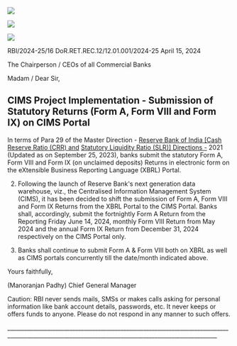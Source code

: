 ![](_page_0_Picture_0.jpeg)

![](_page_0_Picture_1.jpeg)

![](_page_0_Picture_2.jpeg)

 RBI/2024-25/16 DoR.RET.REC.12/12.01.001/2024-25 April 15, 2024

The Chairperson / CEOs of all Commercial Banks

Madam / Dear Sir,

## **CIMS Project Implementation - Submission of Statutory Returns (Form A, Form VIII and Form IX) on CIMS Portal**

In terms of Para 29 of the Master Direction - [Reserve Bank of India \[Cash Reserve Ratio \(CRR\) and](https://www.rbi.org.in/Scripts/BS_ViewMasDirections.aspx?id=12131)  [Statutory Liquidity Ratio \(SLR\)\] Directions -](https://www.rbi.org.in/Scripts/BS_ViewMasDirections.aspx?id=12131) 2021 (Updated as on September 25, 2023), banks submit the statutory Form A, Form VIII and Form IX (on unclaimed deposits) Returns in electronic form on the eXtensible Business Reporting Language (XBRL) Portal.

2. Following the launch of Reserve Bank's next generation data warehouse, viz., the Centralised Information Management System (CIMS), it has been decided to shift the submission of Form A, Form VIII and Form IX Returns from the XBRL Portal to the CIMS Portal. Banks shall, accordingly, submit the fortnightly Form A Return from the Reporting Friday June 14, 2024, monthly Form VIII Return from May 2024 and the annual Form IX Return from December 31, 2024 respectively on the CIMS Portal only.

3. Banks shall continue to submit Form A & Form VIII both on XBRL as well as CIMS portals concurrently till the date/month indicated above.

Yours faithfully,

(Manoranjan Padhy) Chief General Manager

Caution: RBI never sends mails, SMSs or makes calls asking for personal information like bank account details, passwords, etc. It never keeps or offers funds to anyone. Please do not respond in any manner to such offers.

\_\_\_\_\_\_\_\_\_\_\_\_\_\_\_\_\_\_\_\_\_\_\_\_\_\_\_\_\_\_\_\_\_\_\_\_\_\_\_\_\_\_\_\_\_\_\_\_\_\_\_\_\_\_\_\_\_\_\_\_\_\_\_\_\_\_\_\_\_\_\_\_\_\_\_\_\_\_\_\_\_\_\_\_\_\_\_\_\_\_\_\_\_\_\_\_\_\_\_\_\_\_\_\_\_\_\_\_\_\_\_\_\_\_\_\_\_\_\_\_\_\_\_\_\_\_\_\_\_\_\_\_\_\_\_\_\_\_\_\_\_\_\_\_\_\_\_\_\_\_\_\_